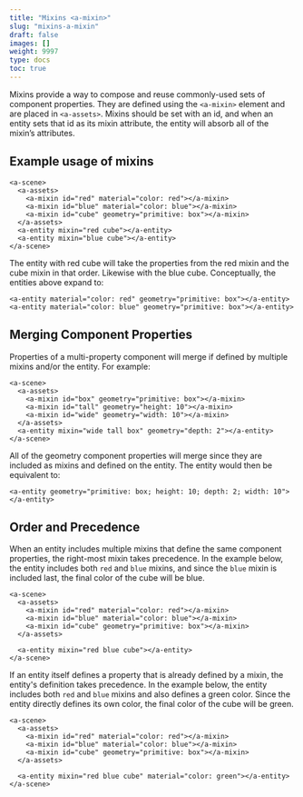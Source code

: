 ```yaml
---
title: "Mixins <a-mixin>"
slug: "mixins-a-mixin"
draft: false
images: []
weight: 9997
type: docs
toc: true
---
```


Mixins provide a way to compose and reuse commonly-used sets of component properties. They are defined using the `<a-mixin>` element and are placed in `<a-assets>`. Mixins should be set with an id, and when an entity sets that id as its mixin attribute, the entity will absorb all of the mixin’s attributes.

## Example usage of mixins
<!-- language: lang-html -->

    <a-scene>
      <a-assets>
        <a-mixin id="red" material="color: red"></a-mixin>
        <a-mixin id="blue" material="color: blue"></a-mixin>
        <a-mixin id="cube" geometry="primitive: box"></a-mixin>
      </a-assets>
      <a-entity mixin="red cube"></a-entity>
      <a-entity mixin="blue cube"></a-entity>
    </a-scene>

The entity with red cube will take the properties from the red mixin and the cube mixin in that order. Likewise with the blue cube. Conceptually, the entities above expand to:

<!-- language: lang-html -->

    <a-entity material="color: red" geometry="primitive: box"></a-entity>
    <a-entity material="color: blue" geometry="primitive: box"></a-entity>

## Merging Component Properties
Properties of a multi-property component will merge if defined by multiple mixins and/or the entity. For example:

<!-- language: lang-html -->

    <a-scene>
      <a-assets>
        <a-mixin id="box" geometry="primitive: box"></a-mixin>
        <a-mixin id="tall" geometry="height: 10"></a-mixin>
        <a-mixin id="wide" geometry="width: 10"></a-mixin>
      </a-assets>
      <a-entity mixin="wide tall box" geometry="depth: 2"></a-entity>
    </a-scene>

All of the geometry component properties will merge since they are included as mixins and defined on the entity. The entity would then be equivalent to:

<!-- language: lang-html -->

    <a-entity geometry="primitive: box; height: 10; depth: 2; width: 10"></a-entity>

## Order and Precedence
When an entity includes multiple mixins that define the same component
properties, the right-most mixin takes precedence. In the example below, the
entity includes both `red` and `blue` mixins, and since the `blue` mixin is
included last, the final color of the cube will be blue.

<!-- language: lang-html -->

    <a-scene>
      <a-assets>
        <a-mixin id="red" material="color: red"></a-mixin>
        <a-mixin id="blue" material="color: blue"></a-mixin>
        <a-mixin id="cube" geometry="primitive: box"></a-mixin>
      </a-assets>
    
      <a-entity mixin="red blue cube"></a-entity>
    </a-scene>

If an entity itself defines a property that is already defined by a mixin, the entity's definition takes precedence. In the example below, the entity includes both `red` and `blue` mixins and also defines a green color. Since the entity directly defines its own color, the final color of the cube will be green.

<!-- language: lang-html -->

    <a-scene>
      <a-assets>
        <a-mixin id="red" material="color: red"></a-mixin>
        <a-mixin id="blue" material="color: blue"></a-mixin>
        <a-mixin id="cube" geometry="primitive: box"></a-mixin>
      </a-assets>
    
      <a-entity mixin="red blue cube" material="color: green"></a-entity>
    </a-scene>


